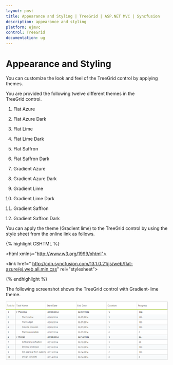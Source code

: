 ```yaml
---
layout: post
title: Appearance and Styling | TreeGrid | ASP.NET MVC | Syncfusion
description: appearance and styling
platform: ejmvc
control: TreeGrid
documentation: ug
---
```


# Appearance and Styling

You can customize the look and feel of the TreeGrid control by applying themes.

You are provided the following twelve different themes in the TreeGrid control.

1. Flat Azure                          

2. Flat Azure Dark                 

3. Flat Lime                             

4. Flat Lime Dark                  

5. Flat Saffron                       

6. Flat Saffron Dark

7. Gradient Azure

8. Gradient Azure Dark

9. Gradient Lime

10. Gradient Lime Dark

11. Gradient Saffron

12. Gradient Saffron Dark



You can apply the theme (Gradient lime) to the TreeGrid control by using the style sheet from the online link as follows.



{% highlight CSHTML %}

<!DOCTYPE html>

<html xmlns="http://www.w3.org/1999/xhtml">

<head>

<title>Getting Started with TreeGrid Control for JavaScript</title>

<!-- style sheet for default theme(gradient lime) -->

<link href=" http://cdn.syncfusion.com/13.1.0.21/js/web/flat-azure/ej.web.all.min.css" rel="stylesheet">

</html>

{% endhighlight %}



The following screenshot shows the TreeGrid control with Gradient-lime theme.

![](Appearance-and-Styling_images/Appearance-and-Styling_img1.png)





